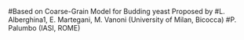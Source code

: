 #Based on Coarse-Grain Model for Budding yeast Proposed by
#L. Alberghina1,  E. Martegani, M. Vanoni (University of Milan, Bicocca)
#P. Palumbo (IASI, ROME)
